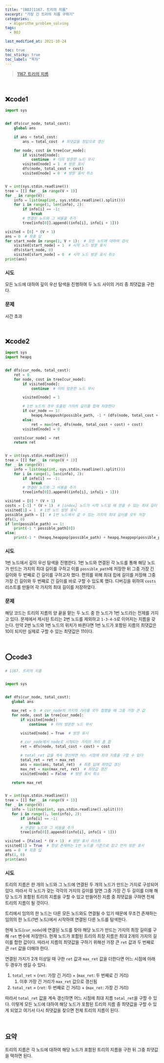 ```yaml
---
title: "[BOJ]1167. 트리의 지름"
excerpt: "가장 긴 트리의 지름 구하기"
categories:
  - Algorithm_problem_solving
tags:
  - BOJ

last_modified_at: 2021-10-24

toc: true
toc_sticky: true
toc_label: "목차"
---
```


> [1167. 트리의 지름](https://www.acmicpc.net/problem/1167)

<br>

## ❌code1

```python
import sys


def dfs(cur_node, total_cost):
    global ans

    if ans < total_cost:
        ans = total_cost  # 최댓값을 정답으로 갱신

    for node, cost in tree[cur_node]:
        if visited[node]:
            continue  # 이미 방문한 노드 무시
        visited[node] = 1  # 방문 표시
        dfs(node, total_cost + cost)
        visited[node] = 0  # 방문 표시 취소


V = int(sys.stdin.readline())
tree = [[] for _ in range(V + 1)]
for _ in range(V):
    info = list(map(int, sys.stdin.readline().split()))
    for i in range(1, len(info), 2):
        if info[i] == -1:
            break
        # 연결된 노드와 그 비용을 추가
        tree[info[0]].append((info[i], info[i + 1]))

visited = [0] * (V + 1)
ans = 0  # 최종 답
for start_node in range(1, V + 1):  # 모든 노드에 대하여 검사
    visited[start_node] = 1  # 시작 노드 방문 표시
    dfs(start_node, 0)
    visited[start_node] = 0  # 시작 노드 방문 표시 취소
print(ans)
```

### 시도

모든 노드에 대하여 깊이 우선 탐색을 진행하여 두 노드 사이의 거리 중 최댓값을 구한다.

### 문제

시간 초과

<br>

## ❌code2

```python
import sys
import heapq


def dfs(cur_node, total_cost):
    ret = 0
    for node, cost in tree[cur_node]:
        if visited[node]:
            continue  # 이미 방문한 노드 무시

        visited[node] = 1

        # 1번 노드의 경우 도출된 가지의 길이를 힙에 저장한다
        if cur_node == 1:
            heapq.heappush(possible_path, -1 * (dfs(node, total_cost + cost) + cost))
        else:
            ret = max(ret, dfs(node, total_cost + cost) + cost)
        visited[node] = 0

    costs[cur_node] = ret
    return ret


V = int(sys.stdin.readline())
tree = [[] for _ in range(V + 1)]
for _ in range(V):
    info = list(map(int, sys.stdin.readline().split()))
    for i in range(1, len(info), 2):
        if info[i] == -1:
            break
        # 연결된 노드와 그 비용을 추가
        tree[info[0]].append((info[i], info[i + 1]))

visited = [0] * (V + 1)
costs = [-1] * (V + 1)  # [index] 노드가 시작 노드일 때 얻을 수 있는 최대 길이 저장
visited[1] = 1  # 1번 노드 방문 표시
possible_path = []  # 1번 노드에서 갈 수 있는 가지의 최대 길이를 모두 저장
dfs(1, 0)
if len(possible_path) == 1:
    print(-1 * possible_path[0])
else:
    print(-1 * (heapq.heappop(possible_path) + heapq.heappop(possible_path)))
```

### 시도

1번 노드에서 깊이 우선 탐색을 진행한다. 1번 노드와 연결된 각 노드를 통해 해당 노드가 만드는 가지의 최대 길이를 구하고 이를 `possible_path`에 저장한 뒤 그중 가장 긴 길이와 두 번째로 긴 길이를 구하고자 했다. 편의를 위해 최대 힙에 길이를 저장해 그중 가장 긴 길이와 두 번째로 긴 길이를 바로 구할 수 있도록 했다. 디버깅을 위하여 `costs` 리스트를 만들어 각 가지의 최대 길이를 저장하였다.

### 문제

해당 코드는 트리의 지름의 양 끝을 맡는 두 노드 중 한 노드가 1번 노드라는 전제를 가지고 있다. 문제에서 제시된 트리는 2번 노드를 제외하고 `1-3-4-5`로 이어지는 지름을 갖는다. 만약 2번 노드와 1번 노드의 위치가 바뀐다면 1번 노드가 포함된 지름의 최댓값은 10이 되지만 실제로 구할 수 있는 최댓값은 11이다.

<br>

## ⭕code3

```python
# 1167. 트리의 지름


import sys


def dfs(cur_node, total_cost):
   global ans

   max_ret = 0  # cur_node의 가지의 거리를 모두 합했을 때 그중 가장 큰 값
   for node, cost in tree[cur_node]:
       if visited[node]:
           continue  # 이미 방문한 노드 무시

       visited[node] = True  # 방문 표시

       # cur_node에서 node로 시작되는 가지의 거리 총 합
       ret = dfs(node, total_cost + cost) + cost

       # total_ret 값을 계속 갱신하면 어느 시점에 최대 지름을 구할 수 있다
       total_ret = ret + max_ret
       ans = max(ans, total_ret)  # 최종 답에 최댓값 갱신
       max_ret = max(max_ret, ret)  # 최댓값 갱신
       visited[node] = False  # 방문 표시 취소

   return max_ret


V = int(sys.stdin.readline())
tree = [[] for _ in range(V + 1)]
for _ in range(V):
   info = list(map(int, sys.stdin.readline().split()))
   for i in range(1, len(info), 2):
       if info[i] == -1:
           break
       # 연결된 노드와 그 비용을 추가
       tree[info[0]].append((info[i], info[i + 1]))

visited = [False] * (V + 1)  # 방문 표시 리스트
visited[1] = True  # 항상 존재하는 1번 노드를 기준으로 잡고 먼저 방문 표시
ans = 0  # 최종 답
dfs(1, 0)
print(ans)
```

### 시도

트리의 지름은 한 개의 노드와 그 노드에 연결된 두 개의 노드가 만드는 가지로 구성되어있다. 따라서 각 노드가 갖는 각각의 가지의 길이를 알면 그중 가장 긴 두 길이를 더해 해당 노드가 포함된 트리의 지름을 구할 수 있고 만들어진 지름 중 최댓값을 구하면 전체 트리의 지름이 될 것이다.

트리에서 임의의 한 노드는 다른 모든 노드와도 연결될 수 있기 때문에 무조건 존재하는 임의의 한 노드(1번 노드)에서 시작하여 연결된 다른 노드를 탐색한다.

현재 노드(`cur_node`)에 연결된 노드를 찾아 해당 노드가 만드는 가지의 최장 길이를 구해 `ret` 변수에 저장한다. 현재 노드가 포함된 트리의 최장 지름은 최대 2개의 가지의 길이를 합한 값이다. 따라서 지름의 최댓값을 구하기 위해선 가장 큰 `ret` 값과 두 번째로 큰 `ret` 값을 더해야 한다.

연결된 가지가 2개 이상일 때 구한 `ret` 값과 `max_ret` 값을 더한다면 어느 시점에 아래 두 경우가 생길 수 있다.

1. `total_ret` = (`ret`: 가장 긴 거리) + (`max_ret`: 두 번째로 긴 거리)
   1. 이후 가장 긴 거리가 `max_ret` 값으로 갱신됨
2. `total_ret` = (`ret`: 두 번째로 긴 거리) + (`max_ret`: 가장 긴 거리)

따라서 `total_ret` 값을 계속 갱신하면 어느 시점에 최대 지름 `total_ret`을 구할 수 있다. 이렇게 모든 노드에 대하여 해당 노드가 포함된 트리의 지름 중 최댓값을 구할 수 있게 되었고 여기서 다시 최댓값을 찾으면 전체 트리의 지름이 된다.

<br>

## 요약

트리의 지름은 각 노드에 대하여 해당 노드가 포함된 트리의 지름을 구한 뒤 그중 최댓값을 택하면 된다.
